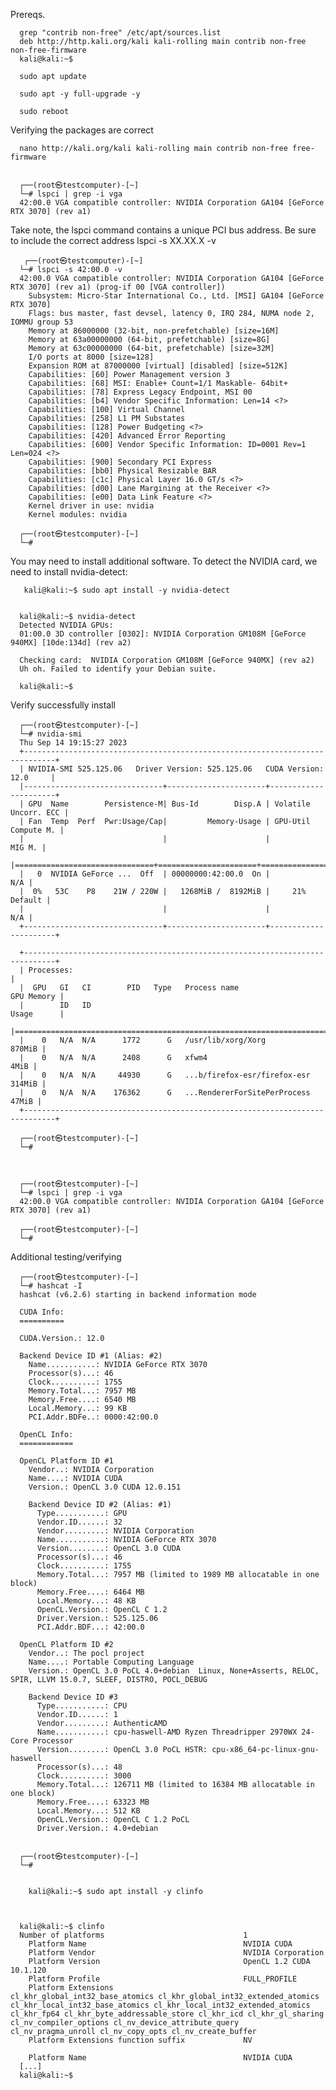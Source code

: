 Prereqs.

      grep "contrib non-free" /etc/apt/sources.list
      deb http://http.kali.org/kali kali-rolling main contrib non-free non-free-firmware
      kali@kali:~$

      sudo apt update    

      sudo apt -y full-upgrade -y

      sudo reboot

Verifying the packages are correct

      nano http://kali.org/kali kali-rolling main contrib non-free free-firmware
     

      ┌──(root㉿testcomputer)-[~]
      └─# lspci | grep -i vga
      42:00.0 VGA compatible controller: NVIDIA Corporation GA104 [GeForce RTX 3070] (rev a1)

Take note, the lspci command contains a unique PCI bus address. Be sure to include the correct address lspci -s XX.XX.X -v

       ┌──(root㉿testcomputer)-[~]
      └─# lspci -s 42:00.0 -v
      42:00.0 VGA compatible controller: NVIDIA Corporation GA104 [GeForce RTX 3070] (rev a1) (prog-if 00 [VGA controller])
      	Subsystem: Micro-Star International Co., Ltd. [MSI] GA104 [GeForce RTX 3070]
      	Flags: bus master, fast devsel, latency 0, IRQ 284, NUMA node 2, IOMMU group 53
      	Memory at 86000000 (32-bit, non-prefetchable) [size=16M]
      	Memory at 63a00000000 (64-bit, prefetchable) [size=8G]
      	Memory at 63c00000000 (64-bit, prefetchable) [size=32M]
      	I/O ports at 8000 [size=128]
      	Expansion ROM at 87000000 [virtual] [disabled] [size=512K]
      	Capabilities: [60] Power Management version 3
      	Capabilities: [68] MSI: Enable+ Count=1/1 Maskable- 64bit+
      	Capabilities: [78] Express Legacy Endpoint, MSI 00
      	Capabilities: [b4] Vendor Specific Information: Len=14 <?>
      	Capabilities: [100] Virtual Channel
      	Capabilities: [258] L1 PM Substates
      	Capabilities: [128] Power Budgeting <?>
      	Capabilities: [420] Advanced Error Reporting
      	Capabilities: [600] Vendor Specific Information: ID=0001 Rev=1 Len=024 <?>
      	Capabilities: [900] Secondary PCI Express
      	Capabilities: [bb0] Physical Resizable BAR
      	Capabilities: [c1c] Physical Layer 16.0 GT/s <?>
      	Capabilities: [d00] Lane Margining at the Receiver <?>
      	Capabilities: [e00] Data Link Feature <?>
      	Kernel driver in use: nvidia
      	Kernel modules: nvidia

      ┌──(root㉿testcomputer)-[~]
      └─# 


You may need to install additional software. To detect the NVIDIA card, we need to install nvidia-detect:

        
       kali@kali:~$ sudo apt install -y nvidia-detect


      kali@kali:~$ nvidia-detect
      Detected NVIDIA GPUs:
      01:00.0 3D controller [0302]: NVIDIA Corporation GM108M [GeForce 940MX] [10de:134d] (rev a2)
      
      Checking card:  NVIDIA Corporation GM108M [GeForce 940MX] (rev a2)
      Uh oh. Failed to identify your Debian suite.
      
      kali@kali:~$        


Verify successfully install
                                                                                                
      ┌──(root㉿testcomputer)-[~]
      └─# nvidia-smi
      Thu Sep 14 19:15:27 2023       
      +-----------------------------------------------------------------------------+
      | NVIDIA-SMI 525.125.06   Driver Version: 525.125.06   CUDA Version: 12.0     |
      |-------------------------------+----------------------+----------------------+
      | GPU  Name        Persistence-M| Bus-Id        Disp.A | Volatile Uncorr. ECC |
      | Fan  Temp  Perf  Pwr:Usage/Cap|         Memory-Usage | GPU-Util  Compute M. |
      |                               |                      |               MIG M. |
      |===============================+======================+======================|
      |   0  NVIDIA GeForce ...  Off  | 00000000:42:00.0  On |                  N/A |
      |  0%   53C    P8    21W / 220W |   1268MiB /  8192MiB |     21%      Default |
      |                               |                      |                  N/A |
      +-------------------------------+----------------------+----------------------+
                                                                                     
      +-----------------------------------------------------------------------------+
      | Processes:                                                                  |
      |  GPU   GI   CI        PID   Type   Process name                  GPU Memory |
      |        ID   ID                                                   Usage      |
      |=============================================================================|
      |    0   N/A  N/A      1772      G   /usr/lib/xorg/Xorg                870MiB |
      |    0   N/A  N/A      2408      G   xfwm4                               4MiB |
      |    0   N/A  N/A     44930      G   ...b/firefox-esr/firefox-esr      314MiB |
      |    0   N/A  N/A    176362      G   ...RendererForSitePerProcess       47MiB |
      +-----------------------------------------------------------------------------+
                                                                                                
      ┌──(root㉿testcomputer)-[~]
      └─# 


            
      ┌──(root㉿testcomputer)-[~]
      └─# lspci | grep -i vga
      42:00.0 VGA compatible controller: NVIDIA Corporation GA104 [GeForce RTX 3070] (rev a1)
                                                                                                
      ┌──(root㉿testcomputer)-[~]
      └─# 

Additional testing/verifying
      
      ┌──(root㉿testcomputer)-[~]
      └─# hashcat -I
      hashcat (v6.2.6) starting in backend information mode
      
      CUDA Info:
      ==========
      
      CUDA.Version.: 12.0
      
      Backend Device ID #1 (Alias: #2)
        Name...........: NVIDIA GeForce RTX 3070
        Processor(s)...: 46
        Clock..........: 1755
        Memory.Total...: 7957 MB
        Memory.Free....: 6540 MB
        Local.Memory...: 99 KB
        PCI.Addr.BDFe..: 0000:42:00.0
      
      OpenCL Info:
      ============
      
      OpenCL Platform ID #1
        Vendor..: NVIDIA Corporation
        Name....: NVIDIA CUDA
        Version.: OpenCL 3.0 CUDA 12.0.151
      
        Backend Device ID #2 (Alias: #1)
          Type...........: GPU
          Vendor.ID......: 32
          Vendor.........: NVIDIA Corporation
          Name...........: NVIDIA GeForce RTX 3070
          Version........: OpenCL 3.0 CUDA
          Processor(s)...: 46
          Clock..........: 1755
          Memory.Total...: 7957 MB (limited to 1989 MB allocatable in one block)
          Memory.Free....: 6464 MB
          Local.Memory...: 48 KB
          OpenCL.Version.: OpenCL C 1.2 
          Driver.Version.: 525.125.06
          PCI.Addr.BDF...: 42:00.0
      
      OpenCL Platform ID #2
        Vendor..: The pocl project
        Name....: Portable Computing Language
        Version.: OpenCL 3.0 PoCL 4.0+debian  Linux, None+Asserts, RELOC, SPIR, LLVM 15.0.7, SLEEF, DISTRO, POCL_DEBUG
      
        Backend Device ID #3
          Type...........: CPU
          Vendor.ID......: 1
          Vendor.........: AuthenticAMD
          Name...........: cpu-haswell-AMD Ryzen Threadripper 2970WX 24-Core Processor
          Version........: OpenCL 3.0 PoCL HSTR: cpu-x86_64-pc-linux-gnu-haswell
          Processor(s)...: 48
          Clock..........: 3000
          Memory.Total...: 126711 MB (limited to 16384 MB allocatable in one block)
          Memory.Free....: 63323 MB
          Local.Memory...: 512 KB
          OpenCL.Version.: OpenCL C 1.2 PoCL
          Driver.Version.: 4.0+debian
      
                                                                                                
      ┌──(root㉿testcomputer)-[~]
      └─# 

      
        kali@kali:~$ sudo apt install -y clinfo    



      kali@kali:~$ clinfo
      Number of platforms                               1
        Platform Name                                   NVIDIA CUDA
        Platform Vendor                                 NVIDIA Corporation
        Platform Version                                OpenCL 1.2 CUDA 10.1.120
        Platform Profile                                FULL_PROFILE
        Platform Extensions                             cl_khr_global_int32_base_atomics cl_khr_global_int32_extended_atomics cl_khr_local_int32_base_atomics cl_khr_local_int32_extended_atomics cl_khr_fp64 cl_khr_byte_addressable_store cl_khr_icd cl_khr_gl_sharing cl_nv_compiler_options cl_nv_device_attribute_query cl_nv_pragma_unroll cl_nv_copy_opts cl_nv_create_buffer
        Platform Extensions function suffix             NV
      
        Platform Name                                   NVIDIA CUDA
      [...]
      kali@kali:~$

        
     
